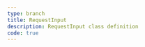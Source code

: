 ```yaml
---
type: branch
title: RequestInput
description: RequestInput class definition
code: true
---
```

<RedirectToFirstChild />
